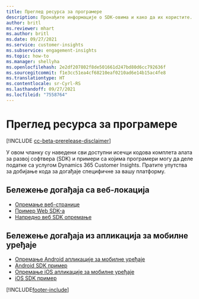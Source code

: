 ```yaml
---
title: Преглед ресурса за програмере
description: Пронађите информације о SDK-овима и како да их користите.
author: britl
ms.reviewer: mhart
ms.author: britl
ms.date: 09/27/2021
ms.service: customer-insights
ms.subservice: engagement-insights
ms.topic: how-to
ms.manager: shellyha
ms.openlocfilehash: 2e2df207802f8de501661d247bd80d6cc792636f
ms.sourcegitcommit: f1e3cc51ea4cf68210eaf0210ad6e14b15ac4fe8
ms.translationtype: HT
ms.contentlocale: sr-Cyrl-RS
ms.lasthandoff: 09/27/2021
ms.locfileid: "7558764"
---
```

# <a name="developer-resources-overview"></a>Преглед ресурса за програмере

[!INCLUDE [cc-beta-prerelease-disclaimer](includes/cc-beta-prerelease-disclaimer.md)]

У овом чланку су наведени сви доступни исечци кодова комплета алата за развој софтвера (SDK) и примери са којима програмери могу да деле податке са услугом Dynamics 365 Customer Insights. Пратите упутства за добијање кода за догађаје специфичне за вашу платформу.

## <a name="capture-events-from-websites"></a>Бележење догађаја са веб-локација

- [Опремање веб-странице](instrument-website.md)
- [Пример Web SDK-а](websdk-sample.md)
- [Напредно веб SDK опремање](advanced-SDK-implementation.md)

## <a name="capture-events-from-mobile-apps"></a>Бележење догађаја из апликација за мобилне уређаје

- [Опремање Android апликације за мобилне уређаје](get-started-android.md)
- [Android SDK пример](androidsdk-sample.md)
- [Опремање iOS апликације за мобилне уређаје](get-started-ios.md)
- [iOS SDK пример](iossdk-sample.md)

[!INCLUDE[footer-include](../includes/footer-banner.md)]

